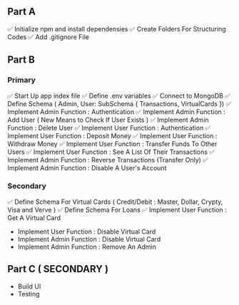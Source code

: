 ## Part A
✅ Initialize npm and install dependensies
✅ Create Folders For Structuring Codes
✅ Add .gitignore File


## Part B

### Primary
✅ Start Up app index file
✅ Define .env variables
✅ Connect to MongoDB
✅ Define Schema ( Admin, User: SubSchema { Transactions, VirtualCards })
✅ Implement Admin Function : Authentication
✅ Implement Admin Function : Add User ( New Means to Check If User Exists )
✅ Implement Admin Function : Delete User
✅ Implement User Function : Authentication
✅ Implement User Function : Deposit Money
✅ Implement User Function : Withdraw Money
✅ Implement User Function : Transfer Funds To Other Users
✅ Implement User Function : See A List Of Their Transactions
✅ Implement Admin Function : Reverse Transactions (Transfer Only)
✅ Implement Admin Function : Disable A User's Account

### Secondary
✅ Define Schema For Virtual Cards ( Credit/Debit : Master, Dollar, Crypty, Visa and Verve )
✅ Define Schema For Loans
✅ Implement User Function : Get A Virtual Card
- Implement User Function : Disable Virtual Card
- Implement Admin Function : Disable Virtual Card
- Implement Admin Function : Remove An Admin


## Part C ( SECONDARY )
- Build UI
- Testing